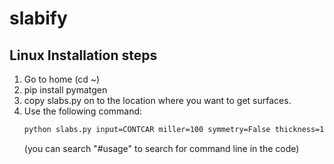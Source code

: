 # slabify
## Linux Installation steps

1. Go to home (cd ~)
2. pip install pymatgen
3. copy slabs.py on to the location where you want to get surfaces.
4. Use the following command:
   ```bash
   python slabs.py input=CONTCAR miller=100 symmetry=False thickness=10 vacuum=15 output=0
   ```
   (you can search "#usage" to search for command line in the code)
